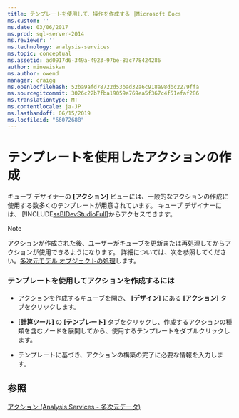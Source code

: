 ```yaml
---
title: テンプレートを使用して、操作を作成する |Microsoft Docs
ms.custom: ''
ms.date: 03/06/2017
ms.prod: sql-server-2014
ms.reviewer: ''
ms.technology: analysis-services
ms.topic: conceptual
ms.assetid: ad0917d6-349a-4923-97be-83c778424286
author: minewiskan
ms.author: owend
manager: craigg
ms.openlocfilehash: 52ba9afd78722d53bad32a6c918a98dbc2279ffa
ms.sourcegitcommit: 3026c22b7fba19059a769ea5f367c4f51efaf286
ms.translationtype: MT
ms.contentlocale: ja-JP
ms.lasthandoff: 06/15/2019
ms.locfileid: "66072688"
---
```

# <a name="use-a-template-to-create-an-action"></a>テンプレートを使用したアクションの作成
  キューブ デザイナーの **[アクション]** ビューには、一般的なアクションの作成に使用する数多くのテンプレートが用意されています。 キューブ デザイナーには、 [!INCLUDE[ssBIDevStudioFull](../../includes/ssbidevstudiofull-md.md)]からアクセスできます。  
  
> [!NOTE]  
>  アクションが作成された後、ユーザーがキューブを更新または再処理してからアクションが使用できるようになります。 詳細については、次を参照してください。[多次元モデル オブジェクトの処理](processing-a-multidimensional-model-analysis-services.md)します。  
  
### <a name="to-use-a-template-to-create-an-action"></a>テンプレートを使用してアクションを作成するには  
  
-   アクションを作成するキューブを開き、 **[デザイン]** にある **[アクション]** タブをクリックします。  
  
-   **[計算ツール]** の **[テンプレート]** タブをクリックし、作成するアクションの種類を含むノードを展開してから、使用するテンプレートをダブルクリックします。  
  
-   テンプレートに基づき、アクションの構築の完了に必要な情報を入力します。  
  
## <a name="see-also"></a>参照  
 [アクション &#40;Analysis Services - 多次元データ&#41;](actions-analysis-services-multidimensional-data.md)  
  
  
